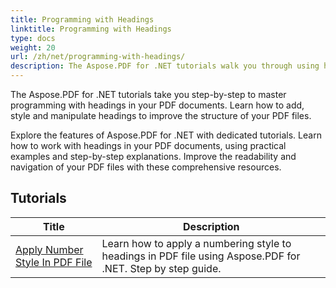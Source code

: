 ```yaml
---
title: Programming with Headings
linktitle: Programming with Headings
type: docs
weight: 20
url: /zh/net/programming-with-headings/
description: The Aspose.PDF for .NET tutorials walk you through using headings to improve the structure of your PDF documents.
---
```

The Aspose.PDF for .NET tutorials take you step-by-step to master programming with headings in your PDF documents. Learn how to add, style and manipulate headings to improve the structure of your PDF files.

Explore the features of Aspose.PDF for .NET with dedicated tutorials. Learn how to work with headings in your PDF documents, using practical examples and step-by-step explanations. Improve the readability and navigation of your PDF files with these comprehensive resources.

## Tutorials
| Title | Description |
| --- | --- | 
| [Apply Number Style In PDF File](./apply-number-style/) | Learn how to apply a numbering style to headings in PDF file using Aspose.PDF for .NET. Step by step guide. |   